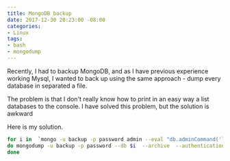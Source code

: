 ```yaml
---
title: MongoDB backup
date: 2017-12-30 20:23:00 -08:00
categories:
- Linux
tags:
- bash
- mongodump
---
```


Recently,  I had to backup MongoDB, and as I have previous experience working Mysql, I wanted to back up using the same approach - dump every database in separated a file.

The problem is that I don't really know how to print in an easy way a list databases to the console. I have solved this problem,  but the solution is awkward

Here is my solution.

``` sh
for i in  `mongo -u backup -p password admin --eval "db.adminCommand('listDatabases')" | awk '{if (NR > 3) {print}}' |jq ."databases"| jq .[].name`;
do mongodump -u backup -p password --db $i  --archive  --authenticationDatabase admin> /backup/mongo/$i.mongo;
done

```


